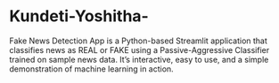 # Kundeti-Yoshitha-
Fake News Detection App is a Python-based Streamlit application that classifies news as REAL or FAKE using a Passive-Aggressive Classifier trained on sample news data. It’s interactive, easy to use, and a simple demonstration of machine learning in action.
